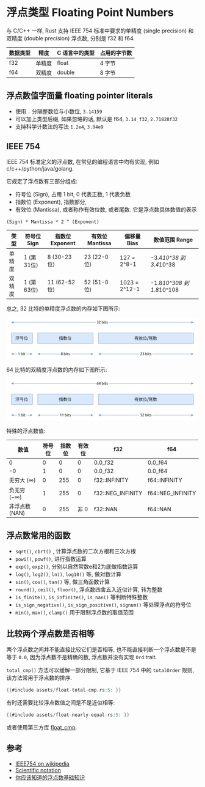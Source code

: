 # 浮点类型 Floating Point Numbers

与 C/C++ 一样, Rust 支持 IEEE 754 标准中要求的单精度 (single precision) 和双精度 (double precision) 浮点数,
分别是 f32 和 f64.

| 数据类型 | 精度  | C 语言中的类型 | 占用的字节数 |
|------|-----|----------|--------|
| f32  | 单精度 | float    | 4 字节   | 
| f64  | 双精度 | double   | 8 字节   |

## 浮点数值字面量 floating pointer literals

- 使用 `.` 分隔整数位与小数位, `3.14159`
- 可以加上类型后缀, 如果忽略的话, 默认是 f64, `3.14_f32`, `2.71828f32`
- 支持科学计数法的写法 `1.2e4`, `3.84e9`

## IEEE 754

IEEE 754 标准定义的浮点数, 在常见的编程语言中均有实现, 例如 c/c++/python/java/golang.

它规定了浮点数有三部分组成:

- 符号位 (Sign), 占用 1 bit, 0 代表正数, 1 代表负数
- 指数位 (Exponent), 指数部分,
- 有效位 (Mantissa), 或者称作有效位数, 或者尾数. 它是浮点数具体数值的表示

```text
(Sign) * Mantissa * 2 ^ (Exponent)
```

| 类型  | 符号位 Sign | 指数位 Exponent | 有效位 Mantissa | 偏移量 Bias      | 数值范围 Range               |
|-----|----------|--------------|--------------|---------------|--------------------------|
| 单精度 | 1 (第31位) | 8 (30-23位)   | 23 (22-0位)   | 127 = 2^8-1   | -3.4*10^38 到 3.4*10^38   |
| 双精度 | 1 (第63位) | 11 (62-52 位) | 52 (51-0位)   | 1023 = 2^12-1 | -1.8*10^308 到 1.8*10^108 |

总之, 32 比特的单精度浮点数的内存如下图所示:

![ieee754 single precision](assets/ieee754-single.svg)

64 比特的双精度浮点数的内存如下图所示:

![ieee754 double precision](assets/ieee754-double.svg)

特殊的浮点数值:

| 数值         | 符号位 | 指数位 | 有效位 | f32               | f64               |
|------------|-----|-----|-----|-------------------|-------------------|
| 0          | 0   | 0   | 0   | 0.0_f32           | 0.0_f64           |
| -0         | 1   | 0   | 0   | 0.0_f32           | 0.0_f64           |
| 无穷大 (∞)    | 0   | 255 | 0   | f32::INFINITY     | f64::INFINITY     |
| 负无穷 (−∞)   | 1   | 255 | 0   | f32::NEG_INFINITY | f64::NEG_INFINITY |
| 非浮点数 (NAN) | 0   | 255 | 非 0 | f32::NAN          | f64::NAN          |

## 浮点数常用的函数

- `sqrt()`, `cbrt()` , 计算浮点数的二次方根和三次方根
- `powi()`, `powf()`, 进行指数运算
- `exp()`, `exp2()`, 分别以自然常数e和2为底做指数运算
- `log()`, `log2()`, `ln()`, `log10()` 等, 做对数计算
- `sin()`, `cos()`, `tan()` 等, 做三角函数计算
- `round()`, `ceil()`, `floor()`, 浮点数四舍五入近似计算, 转为整数
- `is_finite()`, `is_infinite()`, `is_nan()` 等判断特殊整数
- `is_sign_negative()`, `is_sign_positive()`, `signum()` 等处理浮点的符号位
- `min()`, `max()`, `clamp()` 用于限制浮点数的取值范围

## 比较两个浮点数是否相等

两个浮点数之间并不能直接比较它们是否相等, 也不能直接判断一个浮点数是不是等于 `0.0`,
因为浮点数不是精确的数, 浮点数并没有实现 `Ord` trait.

`total_cmp()` 方法可以缓解一部分限制, 它基于 IEEE 754 中的 `totalOrder` 规则,
该方法常用于浮点数的排序.

```rust
{{#include assets/float-total-cmp.rs:5: }}
```

有时还需要比较浮点数值之间是不是近似相等:

```rust
{{#include assets/float-nearly-equal.rs:5: }}
```

或者使用第三方库 [float_cmp](https://docs.rs/float-cmp/latest/float_cmp/).

## 参考

- [IEEE754 on wikipedia](https://en.wikipedia.org/wiki/IEEE_754)
- [Scientific notation](https://en.wikipedia.org/wiki/Scientific_notation)
- [你应该知道的浮点数基础知识](https://cenalulu.github.io/linux/about-denormalized-float-number/)